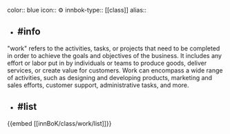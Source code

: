color:: blue
icon:: ⚙️
innbok-type:: [[class]]
alias:: 

- ## #info 
"work" refers to the activities, tasks, or projects that need to be completed in order to achieve the goals and objectives of the business. It includes any effort or labor put in by individuals or teams to produce goods, deliver services, or create value for customers. Work can encompass a wide range of activities, such as designing and developing products, marketing and sales efforts, customer support, administrative tasks, and more.
- ## #list 
{{embed [[innBoK/class/work/list]]}}

